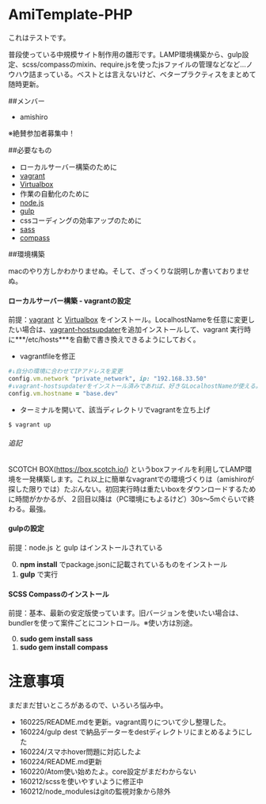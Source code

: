 # AmiTemplate-PHP

これはテストです。

普段使っている中規模サイト制作用の雛形です。LAMP環境構築から、gulp設定、scss/compassのmixin、require.jsを使ったjsファイルの管理などなど…ノウハウ詰まっている。ベストとは言えないけど、ベタープラクティスをまとめて随時更新。

##メンバー

- amishiro

※絶賛参加者募集中！

##必要なもの

- ローカルサーバー構築のために
 - [vagrant](https://www.vagrantup.com/)
 - [Virtualbox](https://www.virtualbox.org/)
- 作業の自動化のために
 - [node.js](http://nodejs.jp/)
 - [gulp](http://gulpjs.com/)
- cssコーディングの効率アップのために
 - [sass](http://sass-lang.com/)
 - [compass](http://compass-style.org/)

##環境構築

macのやり方しかわかりませぬ。そして、ざっくりな説明しか書いておりませぬ。

#### ローカルサーバー構築 - vagrantの設定

前提：[vagrant](https://www.vagrantup.com/) と [Virtualbox](https://www.virtualbox.org/) をインストール。LocalhostNameを任意に変更したい場合は、[vagrant-hostsupdater](https://github.com/cogitatio/vagrant-hostsupdater)を追加インストールして、vagrant 実行時に***/etc/hosts***を自動で書き換えできるようにしておく。

- vagrantfileを修正
~~~ruby
#↓自分の環境に合わせてIPアドレスを変更
config.vm.network "private_network", ip: "192.168.33.50"
#↓vagrant-hostsupdaterをインストール済みであれば、好きなLocalhostNameが使える。
config.vm.hostname = "base.dev"
~~~

- ターミナルを開いて、該当ディレクトリでvagrantを立ち上げ
~~~
$ vagrant up
~~~

###### 追記

SCOTCH BOX(https://box.scotch.io/) というboxファイルを利用してLAMP環境を一発構築します。これ以上に簡単なvagrantでの環境づくりは（amishiroが探した限りでは）たぶんない。初回実行時は重たいboxをダウンロードするために時間がかかるが、２回目以降は（PC環境にもよるけど）30s〜5mぐらいで終わる。最強。

#### gulpの設定

前提：node.js と gulp はインストールされている

0. **npm install** でpackage.jsonに記載されているものをインストール
0. **gulp** で実行

#### SCSS Compassのインストール

前提：基本、最新の安定版使っています。旧バージョンを使いたい場合は、bundlerを使って案件ごとにコントロール。※使い方は別途。

0. **sudo gem install sass**
0. **sudo gem install compass**


# 注意事項

まだまだ甘いところがあるので、いろいろ悩み中。

- 160225/README.mdを更新。vagrant周りについて少し整理した。
- 160224/gulp dest で納品データーをdestディレクトリにまとめるようにした
- 160224/スマホhover問題に対応したよ
- 160224/README.md更新
- 160220/Atom使い始めたよ。core設定がまだわからない
- 160212/scssを使いやすいように修正中
- 160212/node_modulesはgitの監視対象から除外
